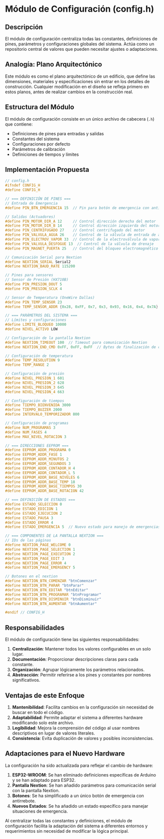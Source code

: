 # Módulo de Configuración (config.h)

## Descripción

El módulo de configuración centraliza todas las constantes, definiciones de pines, parámetros y configuraciones globales del sistema. Actúa como un repositorio central de valores que pueden necesitar ajustes o adaptaciones.

## Analogía: Plano Arquitectónico

Este módulo es como el plano arquitectónico de un edificio, que define las dimensiones, materiales y especificaciones sin entrar en los detalles de construcción. Cualquier modificación en el diseño se refleja primero en estos planos, antes de realizar cambios en la construcción real.

## Estructura del Módulo

El módulo de configuración consiste en un único archivo de cabecera (`.h`) que contiene:

- Definiciones de pines para entradas y salidas
- Constantes del sistema
- Configuraciones por defecto
- Parámetros de calibración
- Definiciones de tiempos y límites

## Implementación Propuesta

```cpp
// config.h
#ifndef CONFIG_H
#define CONFIG_H

// === DEFINICIÓN DE PINES ===
// Entrada de Emergencia
#define PIN_BTN_EMERGENCIA 15  // Pin para botón de emergencia con antirrebote

// Salidas (Actuadores)
#define PIN_MOTOR_DIR_A 12     // Control dirección derecha del motor
#define PIN_MOTOR_DIR_B 14     // Control dirección izquierda del motor
#define PIN_CENTRIFUGADO 27    // Control centrifugado del motor
#define PIN_VALVULA_AGUA 26    // Control de la válvula de entrada de agua
#define PIN_ELECTROV_VAPOR 33  // Control de la electroválvula de vapor para calentar
#define PIN_VALVULA_DESFOGUE 13  // Control de la válvula de drenaje
#define PIN_MAGNET_PUERTA 25   // Control del bloqueo electromagnético de la puerta

// Comunicación Serial para Nextion
#define NEXTION_SERIAL Serial2
#define NEXTION_BAUD_RATE 115200

// Pines para sensores
// Sensor de Presión (HX710B)
#define PIN_PRESION_DOUT 5
#define PIN_PRESION_SCLK 4

// Sensor de Temperatura (OneWire Dallas)
#define PIN_TEMP_SENSOR 23
#define TEMP_SENSOR_ADDR {0x28, 0xFF, 0x7, 0x3, 0x93, 0x16, 0x4, 0x7A}

// === PARÁMETROS DEL SISTEMA ===
// Límites y configuraciones
#define LIMITE_BLOQUEO 10000
#define NIVEL_ACTIVO LOW

// Configuración de la pantalla Nextion
#define NEXTION_TIMEOUT 100  // Timeout para comunicación Nextion
#define NEXTION_END_CMD 0xFF, 0xFF, 0xFF  // Bytes de finalización de comando

// Configuración de temperatura
#define TEMP_RESOLUTION 9
#define TEMP_RANGE 2

// Configuración de presión
#define NIVEL_PRESION_1 601
#define NIVEL_PRESION_2 628
#define NIVEL_PRESION_3 645
#define NIVEL_PRESION_4 663

// Configuración de tiempos
#define TIEMPO_BIENVENIDA 3000
#define TIEMPO_BUZZER 2000
#define INTERVALO_TEMPORIZADOR 800

// Configuración de programas
#define NUM_PROGRAMAS 3
#define NUM_FASES 4
#define MAX_NIVEL_ROTACION 3

// === DIRECCIONES EEPROM ===
#define EEPROM_ADDR_PROGRAMA 0
#define EEPROM_ADDR_FASE 1
#define EEPROM_ADDR_MINUTOS 2
#define EEPROM_ADDR_SEGUNDOS 3
#define EEPROM_ADDR_CONTADOR_H 4
#define EEPROM_ADDR_CONTADOR_L 5
#define EEPROM_ADDR_BASE_NIVELES 6
#define EEPROM_ADDR_BASE_TEMP 18
#define EEPROM_ADDR_BASE_TIEMPOS 30
#define EEPROM_ADDR_BASE_ROTACION 42

// === DEFINICIÓN DE ESTADOS ===
#define ESTADO_SELECCION 0
#define ESTADO_EDICION 1
#define ESTADO_EJECUCION 2
#define ESTADO_PAUSA 3
#define ESTADO_ERROR 4
#define ESTADO_EMERGENCIA 5  // Nuevo estado para manejo de emergencias

// === COMPONENTES DE LA PANTALLA NEXTION ===
// IDs de las páginas
#define NEXTION_PAGE_WELCOME 0
#define NEXTION_PAGE_SELECTION 1
#define NEXTION_PAGE_EXECUTION 2
#define NEXTION_PAGE_EDIT 3
#define NEXTION_PAGE_ERROR 4
#define NEXTION_PAGE_EMERGENCY 5

// Botones en el nextion
#define NEXTION_BTN_COMENZAR "btnComenzar"
#define NEXTION_BTN_PARAR "btnParar" 
#define NEXTION_BTN_EDITAR "btnEditar"
#define NEXTION_BTN_PROGRAMAR "btnProgramar" 
#define NEXTION_BTN_DISMINUIR "btnDisminuir" 
#define NEXTION_BTN_AUMENTAR "btnAumentar"

#endif // CONFIG_H
```

## Responsabilidades

El módulo de configuración tiene las siguientes responsabilidades:

1. **Centralización**: Mantener todos los valores configurables en un solo lugar.
2. **Documentación**: Proporcionar descripciones claras para cada constante.
3. **Organización**: Agrupar lógicamente los parámetros relacionados.
4. **Abstracción**: Permitir referirse a los pines y constantes por nombres significativos.

## Ventajas de este Enfoque

1. **Mantenibilidad**: Facilita cambios en la configuración sin necesidad de buscar en todo el código.
2. **Adaptabilidad**: Permite adaptar el sistema a diferentes hardware modificando solo este archivo.
3. **Legibilidad**: Mejora la comprensión del código al usar nombres descriptivos en lugar de valores literales.
4. **Consistencia**: Evita duplicación de valores y posibles inconsistencias.

## Adaptaciones para el Nuevo Hardware

La configuración ha sido actualizada para reflejar el cambio de hardware:

1. **ESP32-WROOM**: Se han eliminado definiciones específicas de Arduino y se han adaptado para ESP32.
2. **Pantalla Nextion**: Se han añadido parámetros para comunicación serial con la pantalla Nextion.
3. **Botones**: Se ha simplificado a un único botón de emergencia con antirrebote.
4. **Nuevos Estados**: Se ha añadido un estado específico para manejar situaciones de emergencia.

Al centralizar todas las constantes y definiciones, el módulo de configuración facilita la adaptación del sistema a diferentes entornos y requerimientos sin necesidad de modificar la lógica principal.
